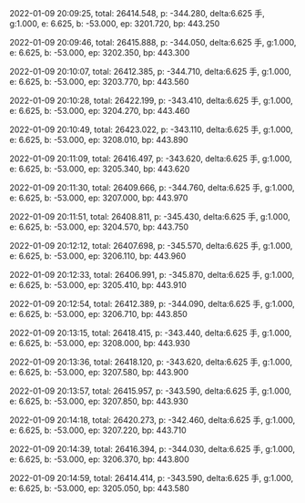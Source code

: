 2022-01-09 20:09:25, total: 26414.548, p: -344.280, delta:6.625 手, g:1.000, e: 6.625, b: -53.000, ep: 3201.720, bp: 443.250

2022-01-09 20:09:46, total: 26415.888, p: -344.050, delta:6.625 手, g:1.000, e: 6.625, b: -53.000, ep: 3202.350, bp: 443.300

2022-01-09 20:10:07, total: 26412.385, p: -344.710, delta:6.625 手, g:1.000, e: 6.625, b: -53.000, ep: 3203.770, bp: 443.560

2022-01-09 20:10:28, total: 26422.199, p: -343.410, delta:6.625 手, g:1.000, e: 6.625, b: -53.000, ep: 3204.270, bp: 443.460

2022-01-09 20:10:49, total: 26423.022, p: -343.110, delta:6.625 手, g:1.000, e: 6.625, b: -53.000, ep: 3208.010, bp: 443.890

2022-01-09 20:11:09, total: 26416.497, p: -343.620, delta:6.625 手, g:1.000, e: 6.625, b: -53.000, ep: 3205.340, bp: 443.620

2022-01-09 20:11:30, total: 26409.666, p: -344.760, delta:6.625 手, g:1.000, e: 6.625, b: -53.000, ep: 3207.000, bp: 443.970

2022-01-09 20:11:51, total: 26408.811, p: -345.430, delta:6.625 手, g:1.000, e: 6.625, b: -53.000, ep: 3204.570, bp: 443.750

2022-01-09 20:12:12, total: 26407.698, p: -345.570, delta:6.625 手, g:1.000, e: 6.625, b: -53.000, ep: 3206.110, bp: 443.960

2022-01-09 20:12:33, total: 26406.991, p: -345.870, delta:6.625 手, g:1.000, e: 6.625, b: -53.000, ep: 3205.410, bp: 443.910

2022-01-09 20:12:54, total: 26412.389, p: -344.090, delta:6.625 手, g:1.000, e: 6.625, b: -53.000, ep: 3206.710, bp: 443.850

2022-01-09 20:13:15, total: 26418.415, p: -343.440, delta:6.625 手, g:1.000, e: 6.625, b: -53.000, ep: 3208.000, bp: 443.930

2022-01-09 20:13:36, total: 26418.120, p: -343.620, delta:6.625 手, g:1.000, e: 6.625, b: -53.000, ep: 3207.580, bp: 443.900

2022-01-09 20:13:57, total: 26415.957, p: -343.590, delta:6.625 手, g:1.000, e: 6.625, b: -53.000, ep: 3207.850, bp: 443.930

2022-01-09 20:14:18, total: 26420.273, p: -342.460, delta:6.625 手, g:1.000, e: 6.625, b: -53.000, ep: 3207.220, bp: 443.710

2022-01-09 20:14:39, total: 26416.394, p: -344.030, delta:6.625 手, g:1.000, e: 6.625, b: -53.000, ep: 3206.370, bp: 443.800

2022-01-09 20:14:59, total: 26414.414, p: -343.590, delta:6.625 手, g:1.000, e: 6.625, b: -53.000, ep: 3205.050, bp: 443.580
